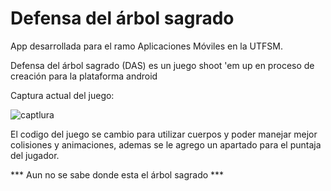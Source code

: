 # Defensa del árbol sagrado

App desarrollada para el ramo Aplicaciones Móviles en la UTFSM.

Defensa del árbol sagrado (DAS) es un juego shoot 'em up en proceso de creación para la plataforma android

Captura actual del juego:

![captlura](https://user-images.githubusercontent.com/28835972/27072052-7cebe556-4ff5-11e7-9801-fd3dbbb8e2f9.PNG)

El codigo del juego se cambio para utilizar cuerpos y poder manejar mejor colisiones y animaciones, ademas se le agrego un apartado para el puntaja del jugador.

*** Aun no se sabe donde esta el árbol sagrado ***


